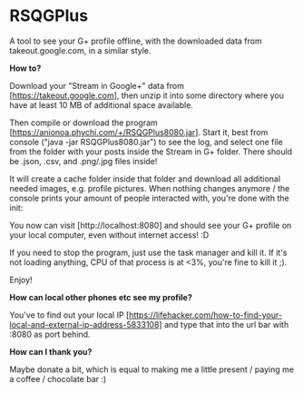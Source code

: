 # RSQGPlus
A tool to see your G+ profile offline, with the downloaded data from takeout.google.com, in a similar style.

**How to?**

Download your "Stream in Google+" data from [https://takeout.google.com], then unzip it into some directory where you have at least 10 MB of additional space available.

Then compile or download the program [https://anionoa.phychi.com/+/RSQGPlus8080.jar]. Start it, best from console ("java -jar RSQGPlus8080.jar") to see the log, and select one file from the folder with your posts inside the Stream in G+ folder. There should be .json, .csv, and .png/.jpg files inside!

It will create a cache folder inside that folder and download all additional needed images, e.g. profile pictures.
When nothing changes anymore / the console prints your amount of people interacted with, you're done with the init:

You now can visit [http://localhost:8080] and should see your G+ profile on your local computer, even without internet access! :D

If you need to stop the program, just use the task manager and kill it. If it's not loading anything, CPU of that process is at <3%, you're fine to kill it ;).

Enjoy!

**How can local other phones etc see my profile?**

You've to find out your local IP [https://lifehacker.com/how-to-find-your-local-and-external-ip-address-5833108] and type that into the url bar with :8080 as port behind.

**How can I thank you?**

Maybe donate a bit, which is equal to making me a little present / paying me a coffee / chocolate bar :)
